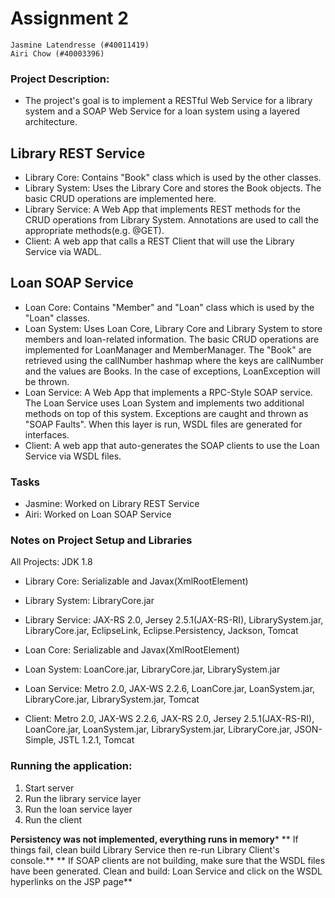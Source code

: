 # Assignment 2
```
Jasmine Latendresse (#40011419)
Airi Chow (#40003396)
```

### Project Description:
- The project's goal is to implement a RESTful Web Service for a library system and a SOAP Web Service for a loan system using a layered architecture.

## Library REST Service
- Library Core: Contains "Book" class which is used by the other classes.
- Library System: Uses the Library Core and stores the Book objects. The basic CRUD operations are implemented here.
- Library Service: A Web App that implements REST methods for the CRUD operations from Library System. Annotations are used to call the appropriate methods(e.g. @GET).
- Client: A web app that calls a REST Client that will use the Library Service via WADL.

## Loan SOAP Service
- Loan Core: Contains "Member" and "Loan" class which is used by the "Loan" classes.
- Loan System: Uses Loan Core, Library Core and Library System to store members and loan-related information. The basic CRUD operations are implemented for LoanManager and MemberManager. The "Book" are retrieved using the callNumber hashmap where the keys are callNumber and the values are Books. In the case of exceptions, LoanException will be thrown.
- Loan Service: A Web App that implements a RPC-Style SOAP service. The Loan Service uses Loan System and implements two additional methods on top of this system. Exceptions are caught and thrown as "SOAP Faults". When this layer is run, WSDL files are generated for interfaces.
- Client: A web app that auto-generates the SOAP clients to use the Loan Service via WSDL files.

### Tasks
- Jasmine: Worked on Library REST Service
- Airi: Worked on Loan SOAP Service

### Notes on Project Setup and Libraries
All Projects: JDK 1.8
- Library Core: Serializable and Javax(XmlRootElement)
- Library System: LibraryCore.jar
- Library Service: JAX-RS 2.0, Jersey 2.5.1(JAX-RS-RI), LibrarySystem.jar, LibraryCore.jar, EclipseLink, Eclipse.Persistency, Jackson, Tomcat

- Loan Core: Serializable and Javax(XmlRootElement)
- Loan System: LoanCore.jar, LibraryCore.jar, LibrarySystem.jar
- Loan Service: Metro 2.0, JAX-WS 2.2.6, LoanCore.jar, LoanSystem.jar, LibraryCore.jar, LibrarySystem.jar, Tomcat

- Client: Metro 2.0, JAX-WS 2.2.6, JAX-RS 2.0, Jersey 2.5.1(JAX-RS-RI), LoanCore.jar, LoanSystem.jar, LibrarySystem.jar, LibraryCore.jar, JSON-Simple, JSTL 1.2.1, Tomcat


### Running the application:
1. Start server
2. Run the library service layer
3. Run the loan service layer
4. Run the client

**Persistency was not implemented, everything runs in memory***
** If things fail, clean build Library Service then re-run Library Client's console.**
** If SOAP clients are not building, make sure that the WSDL files have been generated. Clean and build: Loan Service and click on the WSDL hyperlinks on the JSP page**
